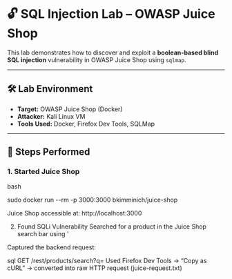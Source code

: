 # 🔓 SQL Injection Lab – OWASP Juice Shop

This lab demonstrates how to discover and exploit a **boolean-based blind SQL injection** vulnerability in OWASP Juice Shop using `sqlmap`.

---

## 🛠️ Lab Environment

- **Target:** OWASP Juice Shop (Docker)
- **Attacker:** Kali Linux VM
- **Tools Used:** Docker, Firefox Dev Tools, SQLMap

---

## 🚀 Steps Performed

### 1. Started Juice Shop
bash

sudo docker run --rm -p 3000:3000 bkimminich/juice-shop

Juice Shop accessible at: http://localhost:3000

2. Found SQLi Vulnerability
Searched for a product in the Juice Shop search bar using '

Captured the backend request:

sql
GET /rest/products/search?q=
Used Firefox Dev Tools → “Copy as cURL” → converted into raw HTTP request (juice-request.txt)
